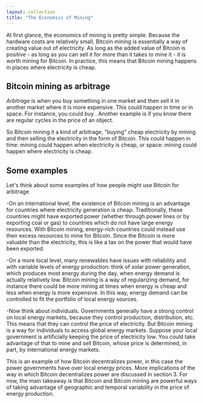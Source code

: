 ```yaml
---
layout: collection
title: "The Economics of Mining"
---
```


<p>At first glance, the economics of mining is pretty simple. Because the hardware costs are relatively small, Bitcoin mining is essentially a way of creating value out of electricity. As long as the added value of Bitcoin is positive - as long as you can sell it for more than it takes to mine it - it is worth mining for Bitcoin. In practice, this means that Bitcoin mining happens in places where electricity is cheap.</p>

<h2>Bitcoin mining as arbitrage</h2>

<p><i>Arbitrage</i> is when you buy something in one market and then sell it in another market where it is more expensive. This could happen in time or in space. For instance, you could buy . Another example is if you know there are regular cycles in the price of an object.</p>

<p>So Bitcoin mining it a kind of arbitrage, "buying" cheap electricity by mining and then selling the electricity in the form of Bitcoin. This could happen in time: mining could happen when electricity is cheap, or space: mining could happen where electricity is cheap.</p>

<h2>Some examples</h2>

<p>Let's think about some examples of how people might use Bitcoin for arbitrage</p>

<p>-On an international level, the existence of Bitcoin mining is an advantage for countries where electricity generation is cheap. Traditionally, these countries might have exported power (whether through power lines or by exporting coal or gas) to countries which do not have large energy resources. With Bitcoin mining, energy-rich countries could instead use their excess resources to mine for Bitcoin. Since the Bitcoin is more valuable than the electricity, this is like a tax on the power that would have been exported.</p>

<p>-On a more local level, many renewables have issues with reliability and with variable levels of energy production: think of solar power generation, which produces most energy during the day, when energy demand is actually relatively low. Bitcoin mining is a way of regularizing demand, for instance there could be more mining at times when energy is cheap and less when energy is more expensive. In this way, energy demand can be controlled to fit the portfolio of local energy sources.</p>

<p>-Now think about individuals. Governments generally have a strong control on local energy markets, because they control production, distribution, etc. This means that they can control the price of electricity. But Bitcoin mining is a way for individuals to access global energy markets. Suppose your local government is artificially keeping the price of electricity low. You could take advantage of that to mine and sell Bitcoin, whose price is determined, in part, by international energy markets.</p>

<p>This is an example of how Bitcoin decentralizes power, in this case the power governments have over local energy prices. More implications of the way in which Bitcoin decentralizes power are discussed in section 3. For now, the main takeaway is that Bitcoin and Bitcoin mining are powerful ways of taking advantage of geographic and temporal variability in the price of energy production.</p>















